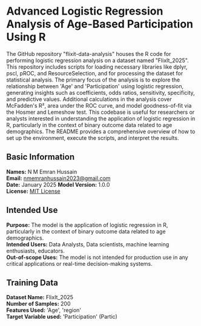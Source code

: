 # Advanced Logistic Regression Analysis of Age-Based Participation Using R

The GitHub repository "flixit-data-analysis" houses the R code for performing logistic regression analysis on a dataset named "FlixIt_2025". This repository includes scripts for loading necessary libraries like dplyr, pscl, pROC, and ResourceSelection, and for processing the dataset for statistical analysis. The primary focus of the analysis is to explore the relationship between 'Age' and 'Participation' using logistic regression, generating insights such as coefficients, odds ratios, sensitivity, specificity, and predictive values. Additional calculations in the analysis cover McFadden's R², area under the ROC curve, and model goodness-of-fit via the Hosmer and Lemeshow test. This codebase is useful for researchers or analysts interested in understanding the application of logistic regression in R, particularly in the context of binary outcome data related to age demographics. The README provides a comprehensive overview of how to set up the environment, execute the scripts, and interpret the results.

## Basic Information
**Names:** N M Emran Hussain  
**Email:** nmemranhussain2023@gmail.com  
**Date:** January 2025 
**Model Version:** 1.0.0  
**License:** [MIT License](LICENSE)

## Intended Use
**Purpose:** The model is the application of logistic regression in R, particularly in the context of binary outcome data related to age demographics.  
**Intended Users:** Data Analysts, Data scientists, machine learning enthusiasts, educators.  
**Out-of-scope Uses:** The model is not intended for production use in any critical applications or real-time decision-making systems.

## Training Data
**Dataset Name:** FlixIt_2025  
**Number of Samples:** 200  
**Features Used:** 'Age', 'region'  
**Target Variable used:** 'Participation' (Partic)

